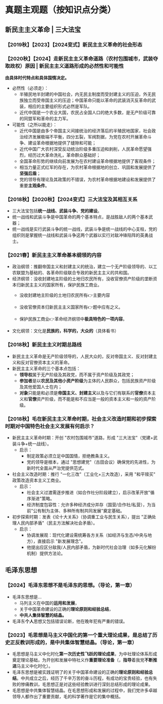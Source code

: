# 真题主观题（按知识点分类）
## 新民主主义革命 | 三大法宝
### 【2019秋】【2023】【2024变式】新民主主义革命的社会形态
### 【2020秋】【2024】走新民主主义革命道路（农村包围城市，武装夺取政权）原因 | 新民主主义道路形成的必然性和可能性
**由具体时代特点和具体国情决定。**
- 必然性（必须走）：
    - 半殖民地半封建的中国社会，内无民主制度而受封建主义的压迫，外无民族独立而受帝国主义的压迫；中国革命只能以革命的武装消灭反革命的武装，相应的主要组织形式必然是军队。
    - 近代中国是一个农业大国，农民占全国人口的绝大多数，是无产阶级可靠的同盟军和革命的主力军。
- 可能性（之所以能走）：
    - 近代中国是由多个帝国主义间接统治的经济落后的半殖民地国家，社会政治经济发展极端不平衡，四分五裂，军阀割据，为党在农村开展革命斗争、建设革命根据地提供了缝隙和可能；
    - 近代中国广大农村深受反动统治阶级多重压迫和剥削，人民革命愿望强烈，经历过大革命洗礼，革命群众基础好；
    - 全国革命形势的继续向前发展为在农村建设革命根据地提供了客观条件；
    - 相当力量正式红军的存在，为农村革命根据地的创立、巩固和发展提供了**坚强后盾**；
    - 党的领导有理论及其政策的不错误，为农村革命根据地建设和发展提供了重要**主观条件**。

### 【2018秋】【2020秋】【2024变式】三大法宝及其相互关系
- 三大法宝包括**统一战线、武装斗争、党的建设**。
- 统一战线和武装斗争是中国革命的两个基本特点，是战胜敌人的两个基本武器；
- 统一战线是实行武装斗争的统一战线，武装斗争是统一战线的中心支柱，党的组织则是掌握统一战线和武装斗争这两个武器以实行对敌冲锋陷阵的英勇战士。
### 【2021春】新民主主义革命基本纲领的内容
- 政治纲领：推翻帝国主义和封建主义的统治，建立一个无产阶级领导的、以工农联盟为基础的、各革命阶级联合专政的新民主主义的共和国。
- 经济纲领：没收封建地主阶级的土地归农民所有，没收官僚资产阶级的垄断资本归新民主主义的国家所有，保护民族工商业。
    - 没收封建地主阶级的土地归农民所有👉主要内容

    - 没收官僚资本归新民主主义国家所有👉题中应有之义。

    - 保护民族工商业👉革命经济纲领中**极具特色的一项内容**。
- 文化纲领：文化是**民族的，科学的，大众的**（具体看书）
### 【2018秋】新民主主义时期总路线
- 新民主主义革命是无产阶级领导的，人民大众的，反对帝国主义、反对封建主义和反对官僚资本主义的革命。
- 新民主主义革命的三个基本点包括：
    - **领导权**属于无产阶级及其政党，而不属于资产阶级及其政党；
    - **参加者**是以**农民及其他小资产阶级**为主体的人民群众，包括民族资产阶级及其他爱国人士在内；
    - **对象**只能是和必须是**帝国主义、封建主义**以及与它们有联系的**官僚**资本主义和**官僚**资产阶级，而不能是和不应当是一般的资本主义和一般的资产阶级。
### 【2018秋】毛在新民主主义革命时期，社会主义改造时期和初步探索时期对中国特色社会主义发展有何启示？
- 新民主主义革命时期：开创 "农村包围城市"道路，形成 "三大法宝"（党建+武装斗争+统一战线）。
    - 启示：
        - 制定政策必须立足中国国情，拒绝教条主义。
        - 党的领导是根本，通过 "思想建党"（古田会议）确保党的先进性，为新时代全面从严治党提供范式。
- 社会主义改造时期：推行 "一化三改"（工业化+三大改造），采用 "和平赎买" 政策改造资本主义工商业。
    - 启示：
        - 社会主义过渡需逐步推进（如合作社分阶段建立），启示改革开放"循序渐进"策略。
        - 经济制度包容性：允许多种经济成分并存（国营/合作社/私营），为当前"公有制为主体、多种所有制共同发展"奠定基础。
- 初步探索时期：发表《论十大关系》（协调重工业与民生关系），提出 "正确处理人民内部矛盾"（民主方法解决社会矛盾）。
    - 启示：
        - 协调发展观：现代化建设需统筹各方关系（如经济与生态/中央与地方），直接启示 "新发展理念"。
        - 他提出应区分敌我/人民内部矛盾，为新时代社会治理（如多元化解纷机制）提供方法论。
## 毛泽东思想
### 【2024】毛泽东思想不是毛泽东的思想。（导论，第一章）
- 毛泽东思想是...
    - 马列主义在中国的**运用和发展**，
    - 关于中国革命建设的正确的**理论原则和经验总结**，
    - **中共人集体智慧的结晶。**
- 毛泽东**个人**思想又包括错误论断，他在晚年犯有严重的错误。
### 【2023】毛思想是马主义中国化的第一个重大理论成果，是总结了历史正反教训形成的，是中共集体智慧结晶。（导论，第一章）
- 毛思想是马主义中化时化**第一次历史性飞跃的理论成果**，为中社理论体系形成奠定理论基础，为开创和发展中特社义作**重要理论准备**（，**指导**着我党**不断推进**马主义中化时化）。
- 毛泽东思想是被实践证明了的关于中国革命建设的正确的**理论原则和经验总结**。中共成立之后，经历了千辛万苦的奋斗历程，有成功的宝贵经验，也有失败的惨痛教训，毛思想正是对这些经验教训进行深刻总结形成的理论成果。
- 毛思想是中共集体智慧结晶。在毛思想形成和发展的过程中，我们党许多卓越领导人都作出了重要贡献，毛的科学著作是它的集中概括。